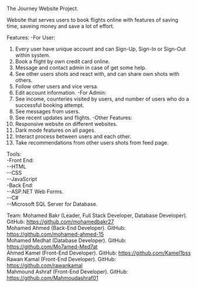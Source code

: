 The Journey Website Project.

Website that serves users to book flights online with features of saving time, saveing money and save a lot of effort.

Features:
-For User:
1) Every user have unique account and can Sign-Up, Sign-In or Sign-Out within system.
2) Book a flight by own credit card online.
3) Message and contact admin in case of get some help.
4) See other users shots and react with, and can share own shots with others.
5) Follow other users and vice versa.
6) Edit account information.
-For Admin:
1) See income, counteries visited by users, and number of users who do a successful booking attempt.
2) See messages from users.
3) See recent updates and flights.
-Other Features:
1) Responsive website on different websites.
2) Dark mode features on all pages.
3) Interact process between users and each other.
4) Take recommendations from other users shots from feed page.

Tools:\
-Front End:\
--HTML\
--CSS\
--JavaScript\
-Back End:\
--ASP.NET Web Forms.\
--C#\
--Microsoft SQL Server for Database.

Team:
Mohamed Bakr (Leader, Full Stack Developer, Database Developer). GitHub: https://github.com/mohamedbakr27 \
Mohamed Ahmed (Back-End Developer). GitHub: https://github.com/mohamed-ahmed-15 \
Mohamed Medhat (Database Developer). GitHub: https://github.com/Mo7amed-Med7at \
Ahmed Kamel (Front-End Developer). GitHub: https://github.com/Kamel1bss \
Rawan Kamal (Front-End Developer). GitHub: https://github.com/rawankamal \
Mahmound Ashraf (Front-End Developer). GitHub: https://github.com/Mahmoudashraf01
